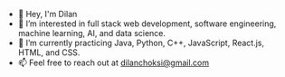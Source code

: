 - 👋 Hey, I'm Dilan
- 🔭 I’m interested in full stack web development, software engineering, machine learning, AI, and data science.
- 🌱 I’m currently practicing Java, Python, C++, JavaScript, React.js, HTML, and CSS.
- 📫 Feel free to reach out at dilanchoksi@gmail.com

